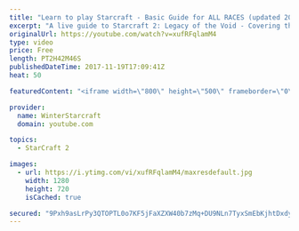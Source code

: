 ```yaml
---
title: "Learn to play Starcraft - Basic Guide for ALL RACES (updated 2017)"
excerpt: "A live guide to Starcraft 2: Legacy of the Void - Covering the basics and build orders for all of the races, and covering the important decisions to be made early in the game.  Not a step by step guide but a demonstration once you have the very basics of the units and races!"
originalUrl: https://youtube.com/watch?v=xufRFqlamM4
type: video
price: Free
length: PT2H42M46S
publishedDateTime: 2017-11-19T17:09:41Z
heat: 50

featuredContent: "<iframe width=\"800\" height=\"500\" frameborder=\"0\" src=\"https://www.youtube.com/embed/xufRFqlamM4\" allow=\"accelerometer; autoplay; encrypted-media; gyroscope; picture-in-picture\" allowfullscreen></iframe>"

provider:
  name: WinterStarcraft
  domain: youtube.com

topics:
  - StarCraft 2

images:
  - url: https://i.ytimg.com/vi/xufRFqlamM4/maxresdefault.jpg
    width: 1280
    height: 720
    isCached: true

secured: "9Pxh9asLrPy3QTOPTL0o7KF5jFaXZXW40b7zMq+DU9NLn7TyxSmEbKjhtDxdyDaOk86VnJlnCK3nNsWS6unq3uSAVIf138lYFzCsAtRvtQXQ6ABX9EzsjdPR79K/9xkHoMH0ujpC4GZexW+mSSJoG1zsrUBZ9B3K6cDRUa7yz1I1DJDK3FgmCClb3L+nXaKBZn7qUR2wncwaxNndMZhPoKBpllmfpzfHA5LK66kFiQmkepYJzMspq9T65WZ5tr9t+s1sIt4MvLTj5u65CxGXRMoS/aMUPVXyA6+kOkGjg0veJ2jePccy7rE7fhWnXJotVS4DYb5GyytC5nTq9w1Q8u48FYv2xNgvhuAiNfNUbyNHW/3iR1oXdGW70/kG/mrWaYgp+Zmuuhpe9I9lkMTBkFnXWbR0fo3egENrjmBtqHt2FSus178joabqPZLvfgoW;6ISCsx0Dzyikod24FOKDqg=="
---
```


